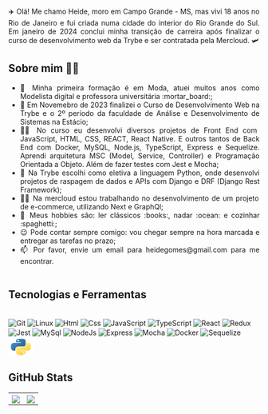 
<div align="justify">
 ✈️   Olá! Me chamo Heide, moro em Campo Grande - MS, mas vivi 18 anos no Rio de Janeiro e fui criada numa cidade do interior do Rio Grande do Sul. Em janeiro de 2024 conclui minha transição de carreira após finalizar o curso de desenvolvimento web da Trybe e ser contratada pela Mercloud. 🛩️
</div>

## Sobre mim 💁‍♀️

<ul align="justify">
<li> 👗  Minha primeira formação é em Moda, atuei muitos anos como Modelista digital e professora universitária :mortar_board:;</li>
<li> 🚀 Em Novemebro de 2023 finalizei o Curso de Desenvolvimento Web na Trybe e o 2º período da faculdade de Análise e Desenvolvimento de Sistemas na Estácio;</li>
<li> 👩‍💻 No curso eu desenvolvi diversos projetos de Front End com JavaScript, HTML, CSS, REACT, React Native. E outros tantos de Back End com Docker, MySQL, Node.js, TypeScript, Express e Sequelize. Aprendi arquitetura MSC (Model, Service, Controller) e Programação Orientada a Objeto. Além de fazer testes com Jest e Mocha;</li>
<li> 🐍 Na Trybe escolhi como eletiva a linguagem Python, onde desenvolvi projetos de raspagem de dados e APIs com Django e DRF (Django Rest Framework);
<li> 👷‍♀️ Na mercloud estou trabalhando no desenvolvimento de um projeto de e-commerce, utilizando Next e GraphQl;
<li> 💙 Meus hobbies são: ler clássicos :books:, nadar :ocean: e cozinhar :spaghetti:;</li>
<li> 😉 Pode contar sempre comigo: vou chegar sempre na hora marcada e entregar as tarefas no prazo;</li>
<li> 📫 Por favor, envie um email para heidegomes@gmail.com para me encontrar.</li>                    
</ul>

## Tecnologias e Ferramentas

<div style="display: inline_block"><br>
  <img align="center" alt="Git" height="40" width="50" src="https://cdn.jsdelivr.net/gh/devicons/devicon/icons/git/git-original.svg"> 
  <img align="center" alt="Linux" height="40" width="50" src="https://cdn.jsdelivr.net/gh/devicons/devicon/icons/linux/linux-original.svg">
  <img align="center" alt="Html" height="40" width="50" src="https://cdn.jsdelivr.net/gh/devicons/devicon/icons/html5/html5-plain-wordmark.svg">
  <img align="center" alt="Css" height="40" width="50" src="https://cdn.jsdelivr.net/gh/devicons/devicon/icons/css3/css3-plain-wordmark.svg">
  <img align="center" alt="JavaScript" height="40" width="50" src="https://cdn.jsdelivr.net/gh/devicons/devicon/icons/javascript/javascript-original.svg">
  <img align="center" alt="TypeScript" height="40" width="50" src="https://cdn.jsdelivr.net/gh/devicons/devicon/icons/typescript/typescript-original.svg">
  <img align="center" alt="React" height="40" width="50" src="https://cdn.jsdelivr.net/gh/devicons/devicon/icons/react/react-original-wordmark.svg">
  <img align="center" alt="Redux" height="40" width="50" src="https://cdn.jsdelivr.net/gh/devicons/devicon/icons/redux/redux-original.svg">
  <img align="center" alt="Jest" height="40" width="50" src="https://cdn.jsdelivr.net/gh/devicons/devicon/icons/jest/jest-plain.svg">
  <img align="center" alt="MySql" height="40" width="50" src="https://cdn.jsdelivr.net/gh/devicons/devicon/icons/mysql/mysql-original-wordmark.svg">
  <img align="center" alt="NodeJs" height="40" width="50" src="https://cdn.jsdelivr.net/gh/devicons/devicon/icons/nodejs/nodejs-original.svg">
  <img align="center" alt="Express" height="40" width="50" src="https://cdn.jsdelivr.net/gh/devicons/devicon/icons/express/express-original.svg">
  <img align="center" alt="Mocha" height="40" width="50" src="https://cdn.jsdelivr.net/gh/devicons/devicon/icons/mocha/mocha-plain.svg">
  <img align="center" alt="Docker" height="40" width="50" src="https://cdn.jsdelivr.net/gh/devicons/devicon/icons/docker/docker-plain-wordmark.svg">
  <img align="center" alt="Sequelize" height="40" width="50" src="https://cdn.jsdelivr.net/gh/devicons/devicon/icons/sequelize/sequelize-plain-wordmark.svg">
  <img align="center" alt="paulinha-python" height="40" width="50" src="https://raw.githubusercontent.com/devicons/devicon/master/icons/python/python-original.svg" title="Python">  
</div>

## GitHub Stats
<table>
 <tr>
  <td> 
    <a href="https://github.com/anuraghazra/github-readme-stats" rel="noopener noreferrer" target="_blank">
    <img align="center" src="https://github-readme-stats.vercel.app/api?username=heidegomes&show_icons=true&theme=dark" />
  </a>
</td>

<td>
   <a href="https://github.com/anuraghazra/github-readme-stats" rel="noopener noreferrer" target="_blank" target="_blank">
    <img align="center" src="https://github-readme-stats.vercel.app/api/top-langs/?username=heidegomes&layout=compact&theme=dark" />
  </a>
</td>

</tr>
</table>

